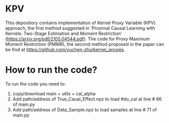 # KPV
This depository contains implementation of Kernel Proxy Variable (KPV) approach, the first method suggested in 'Proximal Causal Learning with Kernels: Two-Stage Estimation and Moment Restriction' (https://arxiv.org/pdf/2105.04544.pdf). 
The code for Proxy Maximum Moment Restriction (PMMR), the second method proposed in the paper can be find at https://github.com/yuchen-zhu/kernel_proxies.

# How to run the code?
To run the code you need to:
1) copy/download main + utils + cal_alpha 
2) Add path/address of True_Caual_Effect.npz to load #do_cal at line # 66 of main.py
3) Add path/address of Data_Sample.npz to load samples at line # 71 of main.py



